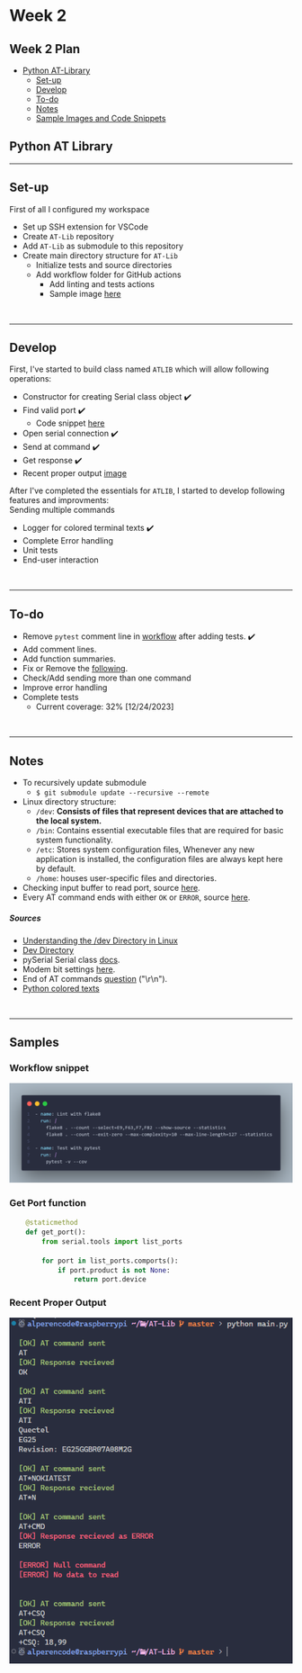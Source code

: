 # Week 2

## Week 2 Plan

- <u>Python AT-Library</u> 
  - [Set-up](#set-up)
  - [Develop](#develop)
  - [To-do](#to-do)
  - [Notes](#notes)
  - [Sample Images and Code Snippets](#samples)

## Python AT Library

<hr>

## Set-up

First of all I configured my workspace

- Set up SSH extension for VSCode
- Create `AT-Lib` repository
- Add `AT-Lib` as submodule to this repository
- Create main directory structure for `AT-Lib`
  - Initialize tests and source directories
  - Add workflow folder for GitHub actions
    - Add linting and tests actions
    - Sample image [here](#workflow-snippet)

<br><hr>

## Develop

First, I've started to build class named `ATLIB` which will allow following operations:
- Constructor for creating Serial class object ✔️
- Find valid port ✔️
  - Code snippet [here](#get-port-function)
- Open serial connection ✔️
- Send at command ✔️
- Get response ✔️
- Recent proper output [image](#recent-proper-output)

After I've completed the essentials for `ATLIB`, I started to develop following features and improvments:  
Sending multiple commands
- Logger for colored terminal texts ✔️
- Complete Error handling
- Unit tests
- End-user interaction

<br><hr>

## To-do

- Remove `pytest` comment line in [workflow](https://github.com/Alperencode/AT-Lib/blob/a8e9a2ebcf66b15230fe635df1f1a7c2c8d9ddf5/.github/workflows/python-app.yml#L43) after adding tests. ✔️
- Add comment lines.
- Add function summaries.
- Fix or Remove the [following](https://github.com/Alperencode/AT-Lib/blob/3dc7a8f33e4a1f9fccd70d9caf2e4e39f374589e/source/atlib.py#L71).
- Check/Add sending more than one command
- Improve error handling
- Complete tests
  - Current coverage: 32% [12/24/2023]

<br><hr>

## Notes

- To recursively update submodule 
  - ```$ git submodule update --recursive --remote```
- Linux  directory structure:
  - `/dev`: **Consists of files that represent devices that are attached to the local system.**
  - `/bin`: Contains essential executable files that are required for basic system functionality.
  - `/etc`: Stores system configuration files, Whenever any new application is installed, the configuration files are always kept here by default.
  - `/home`: houses user-specific files and directories.
- Checking input buffer to read port, source [here](https://pyserial.readthedocs.io/en/latest/pyserial_api.html#serial.Serial.in_waiting).
- Every AT command ends with either `OK` or `ERROR`, source [here](https://www.developershome.com/sms/resultCodes.asp).

##### Sources

- [Understanding the /dev Directory in Linux](https://www.baeldung.com/linux/dev-directory)
- [Dev Directory](https://dev.to/softwaresennin/linux-directory-structure-simplified-a-comprehensive-guide-3012)
- pySerial Serial class [docs](https://pyserial.readthedocs.io/en/latest/pyserial_api.html).
- Modem bit settings [here](https://lehman.edu/lehman/depts/depts/langlit/help/setmodem.htm).
- End of AT commands [question](https://stackoverflow.com/questions/13286086/end-of-response-to-an-at-command) ("\r\n").
- [Python colored texts](https://www.studytonight.com/python-howtos/how-to-print-colored-text-in-python)

<br><hr>

## Samples

### Workflow snippet

![Workflow](../../images/Workflow.png)

### Get Port function

```python
    @staticmethod
    def get_port():
        from serial.tools import list_ports

        for port in list_ports.comports():
            if port.product is not None:
                return port.device
```

### Recent Proper Output

![Output](../../images/ATLib1.PNG)